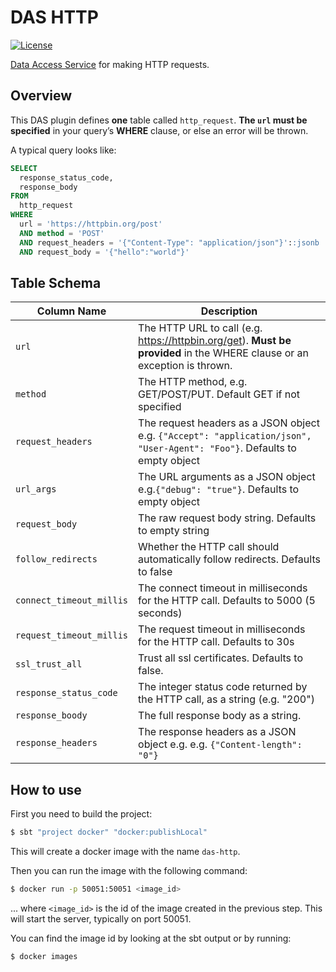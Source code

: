 # DAS HTTP 
[![License](https://img.shields.io/:license-BSL%201.1-blue.svg)](/licenses/BSL.txt)

[Data Access Service](https://github.com/raw-labs/protocol-das) for making HTTP requests.


## Overview


This DAS plugin defines **one** table called `http_request`.
**The `url` must be specified** in your query’s **WHERE** clause, or else an error will be thrown.

A typical query looks like:

```sql
SELECT
  response_status_code,
  response_body
FROM
  http_request
WHERE
  url = 'https://httpbin.org/post'
  AND method = 'POST'
  AND request_headers = '{"Content-Type": "application/json"}'::jsonb
  AND request_body = '{"hello":"world"}'
```

## Table Schema


| Column Name              | Description                                                                                                               |
|--------------------------|---------------------------------------------------------------------------------------------------------------------------|
| `url`                    | The HTTP URL to call (e.g. https://httpbin.org/get). **Must be provided** in the WHERE clause or an exception is thrown.  |
| `method`                 | The HTTP method, e.g. GET/POST/PUT. Default GET if not specified                                                          |
| `request_headers`        | The request headers as a JSON object e.g. `{"Accept": "application/json", "User-Agent": "Foo"}`. Defaults to empty object |
| `url_args`               | The URL arguments as a JSON object e.g.`{"debug": "true"}`. Defaults to empty object                                      |
| `request_body`           | The raw request body string. Defaults to empty string                                                                     |
| `follow_redirects`       | Whether the HTTP call should automatically follow redirects. Defaults to false                                            |
| `connect_timeout_millis` | The connect timeout in milliseconds for the HTTP call. Defaults to 5000 (5 seconds)                                       |
| `request_timeout_millis` | The request timeout in milliseconds for the HTTP call. Defaults to 30s                                                    |
| `ssl_trust_all`          | Trust all ssl certificates. Defaults to false.                                                                            |
| `response_status_code`   | The integer status code returned by the HTTP call, as a string (e.g. "200")                                               |
| `response_boody`         | The full response body as a string.                                                                                       |
| `response_headers`       | The response headers as a JSON object e.g.  e.g. `{"Content-length": "0"}`                                                |

## How to use

First you need to build the project:
```bash
$ sbt "project docker" "docker:publishLocal"
```

This will create a docker image with the name `das-http`.

Then you can run the image with the following command:
```bash
$ docker run -p 50051:50051 <image_id>
```
... where `<image_id>` is the id of the image created in the previous step.
This will start the server, typically on port 50051.

You can find the image id by looking at the sbt output or by running:
```bash
$ docker images
```
